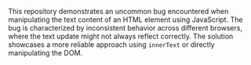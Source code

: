 This repository demonstrates an uncommon bug encountered when manipulating the text content of an HTML element using JavaScript. The bug is characterized by inconsistent behavior across different browsers, where the text update might not always reflect correctly. The solution showcases a more reliable approach using `innerText` or directly manipulating the DOM.